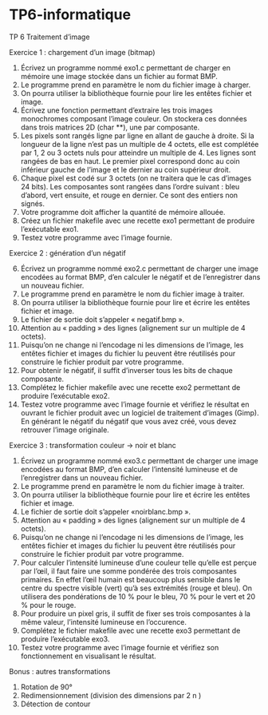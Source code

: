 # TP6-informatique
TP 6
Traitement d’image

Exercice 1 : chargement d’un image (bitmap)

1. Écrivez un programme nommé exo1.c permettant de charger en mémoire une image stockée
dans un fichier au format BMP.
1. Le programme prend en paramètre le nom du fichier image à charger.
2. On pourra utiliser la bibliothèque fournie pour lire les entêtes fichier et image.
3. Écrivez une fonction permettant d’extraire les trois images monochromes composant
l’image couleur. On stockera ces données dans trois matrices 2D (char **), une par
composante.
1. Les pixels sont rangés ligne par ligne en allant de gauche à droite. Si la longueur de la
ligne n’est pas un multiple de 4 octets, elle est complétée par 1, 2 ou 3 octets nuls pour
atteindre un multiple de 4. Les lignes sont rangées de bas en haut. Le premier pixel
correspond donc au coin inférieur gauche de l’image et le dernier au coin supérieur
droit.
2. Chaque pixel est codé sur 3 octets (on ne traitera que le cas d’images 24 bits). Les
composantes sont rangées dans l’ordre suivant : bleu d’abord, vert ensuite, et rouge en
dernier. Ce sont des entiers non signés.
4. Votre programme doit afficher la quantité de mémoire allouée.
2. Créez un fichier makefile avec une recette exo1 permettant de produire l’exécutable exo1.
3. Testez votre programme avec l’image fournie.

 Exercice 2 : génération d’un négatif

6. Écrivez un programme nommé exo2.c permettant de charger une image encodées au format
BMP, d’en calculer le négatif et de l’enregistrer dans un nouveau fichier.
1. Le programme prend en paramètre le nom du fichier image à traiter.
2. On pourra utiliser la bibliothèque fournie pour lire et écrire les entêtes fichier et image.
3. Le fichier de sortie doit s’appeler « negatif.bmp ».
1. Attention au « padding » des lignes (alignement sur un multiple de 4 octets).
2. Puisqu’on ne change ni l’encodage ni les dimensions de l’image, les entêtes fichier et
images du fichier lu peuvent être réutilisés pour construire le fichier produit par votre
programme.
4. Pour obtenir le négatif, il suffit d’inverser tous les bits de chaque composante.
2. Complétez le fichier makefile avec une recette exo2 permettant de produire l’exécutable exo2.
3. Testez votre programme avec l’image fournie et vérifiez le résultat en ouvrant le fichier produit
avec un logiciel de traitement d’images (Gimp). En générant le négatif du négatif que vous avez
créé, vous devez retrouver l’image originale.

Exercice 3 : transformation couleur → noir et blanc

1. Écrivez un programme nommé exo3.c permettant de charger une image encodées au format
BMP, d’en calculer l’intensité lumineuse et de l’enregistrer dans un nouveau fichier.
1. Le programme prend en paramètre le nom du fichier image à traiter.
2. On pourra utiliser la bibliothèque fournie pour lire et écrire les entêtes fichier et image.
3. Le fichier de sortie doit s’appeler «noirblanc.bmp ».
1. Attention au « padding » des lignes (alignement sur un multiple de 4 octets).
2. Puisqu’on ne change ni l’encodage ni les dimensions de l’image, les entêtes fichier et
images du fichier lu peuvent être réutilisés pour construire le fichier produit par votre
programme.
4. Pour calculer l’intensité lumineuse d’une couleur telle qu’elle est perçue par l’œil, il faut
faire une somme pondérée des trois composantes primaires. En effet l’œil humain est
beaucoup plus sensible dans le centre du spectre visible (vert) qu’à ses extrémités (rouge et
bleu). On utilisera des pondérations de 10 % pour le bleu, 70 % pour le vert et 20 % pour le
rouge.
5. Pour produire un pixel gris, il suffit de fixer ses trois composantes à la même valeur,
l’intensité lumineuse en l’occurence.
2. Complétez le fichier makefile avec une recette exo3 permettant de produire l’exécutable exo3.
3. Testez votre programme avec l’image fournie et vérifiez son fonctionnement en visualisant le
résultat.

Bonus : autres transformations
1. Rotation de 90°
2. Redimensionnement (division des dimensions par 2 n )
3. Détection de contour
